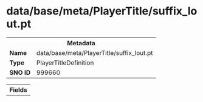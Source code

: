 <h1>data/base/meta/PlayerTitle/suffix_lout.pt</h1><table><tr><th colspan="100%">Metadata</th></tr><tr><td><b>Name</b></td><td>data/base/meta/PlayerTitle/suffix_lout.pt</td></tr><tr><td><b>Type</b></td><td>PlayerTitleDefinition</td></tr><tr><td><b>SNO ID</b></td><td>999660</td></tr></table>

<table><tr><th colspan="100%">Fields</th></tr></table>

